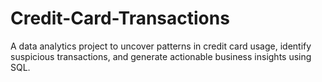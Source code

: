 # Credit-Card-Transactions
A data analytics project to uncover patterns in credit card usage, identify suspicious transactions, and generate actionable business insights using SQL.
